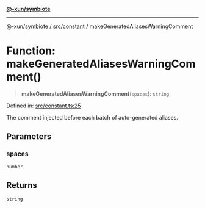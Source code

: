 [**@-xun/symbiote**](../../../README.md)

***

[@-xun/symbiote](../../../README.md) / [src/constant](../README.md) / makeGeneratedAliasesWarningComment

# Function: makeGeneratedAliasesWarningComment()

> **makeGeneratedAliasesWarningComment**(`spaces`): `string`

Defined in: [src/constant.ts:25](https://github.com/Xunnamius/symbiote/blob/090a7857a95973f8ad6febe2e79edda5e1f32856/src/constant.ts#L25)

The comment injected before each batch of auto-generated aliases.

## Parameters

### spaces

`number`

## Returns

`string`
